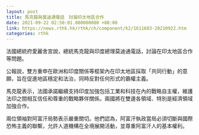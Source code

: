 ```yaml
---
layout: post
title: 馬克龍與莫迪通電話　討論印太地區合作
date: 2021-09-22 02:50:01.000000000 +08:00
link: https://news.rthk.hk/rthk/ch/component/k2/1611683-20210922.htm
categories: rthk
---
```


法國總統府愛麗舍宮說，總統馬克龍與印度總理莫迪通電話，討論在印太地區合作等問題。

公報說，雙方重申在歐洲和印度關係等框架內在印太地區採取「共同行動」的意願，旨在促進地區穩定和法治，同時反對任何形式的霸權主義。

馬克龍表示，法國承諾繼續支持印度加強包括工業和科技在內的戰略自主權，維護法印之間相互信任和尊重的戰略夥伴關係。兩國將在雙邊各領域、特別是經濟領域加強合作。

兩位領袖對阿富汗局勢表示嚴重關切。他們認為，阿富汗執政當局必須切斷與國際恐怖主義的聯繫，允許人道機構在全境展開活動，並尊重阿富汗人的基本權利。
